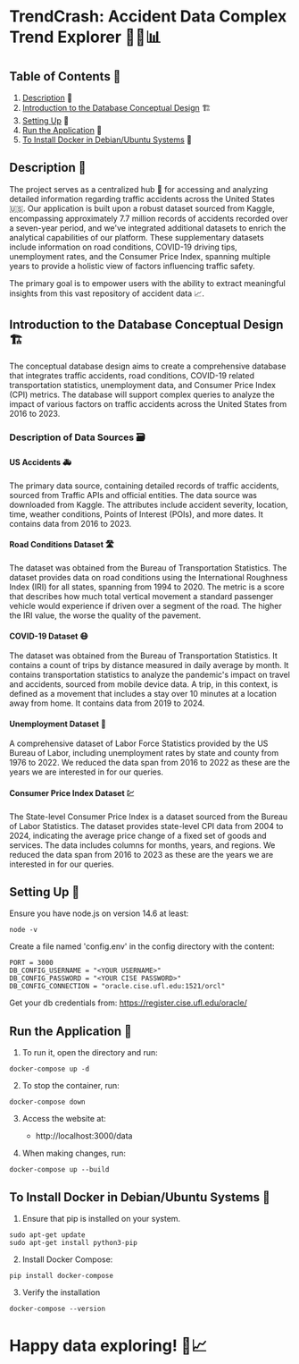 # TrendCrash: Accident Data Complex Trend Explorer 🚗💥📊

## Table of Contents 📑

1. [Description](#Description-) 📝
2. [Introduction to the Database Conceptual Design](#Introduction-to-the-Database-Conceptual-Design-%EF%B8%8F) 🏗️
3. [Setting Up](#Setting-Up-) 🔧
4. [Run the Application](#Run-the-Application-) 🚀
5. [To Install Docker in Debian/Ubuntu Systems](#To-Install-Docker-in-Debian/Ubuntu-Systems-) 🐧

## Description 📝

The project serves as a centralized hub 🎯 for accessing and analyzing detailed information regarding traffic accidents across the United States 🇺🇸. Our application is built upon a robust dataset sourced from Kaggle, encompassing approximately 7.7 million records of accidents recorded over a seven-year period, and we've integrated additional datasets to enrich the analytical capabilities of our platform. These supplementary datasets include information on road conditions, COVID-19 driving tips, unemployment rates, and the Consumer Price Index, spanning multiple years to provide a holistic view of factors influencing traffic safety.

The primary goal is to empower users with the ability to extract meaningful insights from this vast repository of accident data 📈.

## Introduction to the Database Conceptual Design 🏗️

The conceptual database design aims to create a comprehensive database that integrates traffic accidents, road conditions, COVID-19 related transportation statistics, unemployment data, and Consumer Price Index (CPI) metrics. The database will support complex queries to analyze the impact of various factors on traffic accidents across the United States from 2016 to 2023.

### Description of Data Sources 🗃️

#### US Accidents 🚑

The primary data source, containing detailed records of traffic accidents, sourced from Traffic APIs and official entities. The data source was downloaded from Kaggle. The attributes include accident severity, location, time, weather conditions, Points of Interest (POIs), and more dates. It contains data from 2016 to 2023.

#### Road Conditions Dataset 🛣️

The dataset was obtained from the Bureau of Transportation Statistics. The dataset provides data on road conditions using the International Roughness Index (IRI) for all states, spanning from 1994 to 2020. The metric is a score that describes how much total vertical movement a standard passenger vehicle would experience if driven over a segment of the road. The higher the IRI value, the worse the quality of the pavement.

#### COVID-19 Dataset 😷

The dataset was obtained from the Bureau of Transportation Statistics. It contains a count of trips by distance measured in daily average by month. It contains transportation statistics to analyze the pandemic's impact on travel and accidents, sourced from mobile device data. A trip, in this context, is defined as a movement that includes a stay over 10 minutes at a location away from home. It contains data from 2019 to 2024.

#### Unemployment Dataset 💼

A comprehensive dataset of Labor Force Statistics provided by the US Bureau of Labor, including unemployment rates by state and county from 1976 to 2022. We reduced the data span from 2016 to 2022 as these are the years we are interested in for our queries.

#### Consumer Price Index Dataset 💹

The State-level Consumer Price Index is a dataset sourced from the Bureau of Labor Statistics. The dataset provides state-level CPI data from 2004 to 2024, indicating the average price change of a fixed set of goods and services. The data includes columns for months, years, and regions. We reduced the data span from 2016 to 2023 as these are the years we are interested in for our queries.

## Setting Up 🔧

Ensure you have node.js on version 14.6 at least:

```
node -v
```

Create a file named 'config.env' in the config directory with the content:

```
PORT = 3000
DB_CONFIG_USERNAME = "<YOUR USERNAME>"
DB_CONFIG_PASSWORD = "<YOUR CISE PASSWORD>"
DB_CONFIG_CONNECTION = "oracle.cise.ufl.edu:1521/orcl"
```

Get your db credentials from: https://register.cise.ufl.edu/oracle/

## Run the Application 🚀

1. To run it, open the directory and run:

```
docker-compose up -d
```

2. To stop the container, run:

```
docker-compose down
```

3. Access the website at:

   - http://localhost:3000/data

4. When making changes, run:

```
docker-compose up --build
```

## To Install Docker in Debian/Ubuntu Systems 🐧

1. Ensure that pip is installed on your system.

```
sudo apt-get update
sudo apt-get install python3-pip
```

2. Install Docker Compose:

```
pip install docker-compose
```

3. Verify the installation

```
docker-compose --version
```

# Happy data exploring! 🧐📈
